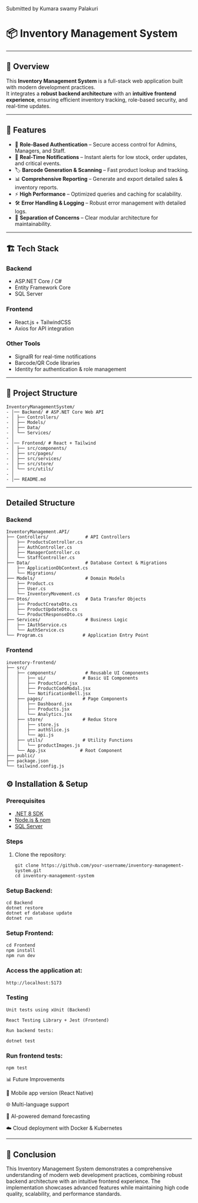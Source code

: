 Submitted by Kumara swamy Palakuri
# 📦 Inventory Management System

---
## 📖 Overview
This **Inventory Management System** is a full-stack web application built with modern development practices.  
It integrates a **robust backend architecture** with an **intuitive frontend experience**, ensuring efficient inventory tracking, role-based security, and real-time updates.
 
---

## 🚀 Features
- 🔐 **Role-Based Authentication** – Secure access control for Admins, Managers, and Staff.
- 🔔 **Real-Time Notifications** – Instant alerts for low stock, order updates, and critical events.
- 🏷️ **Barcode Generation & Scanning** – Fast product lookup and tracking.
- 📊 **Comprehensive Reporting** – Generate and export detailed sales & inventory reports.
- ⚡ **High Performance** – Optimized queries and caching for scalability.
- 🛠️ **Error Handling & Logging** – Robust error management with detailed logs.
- 📂 **Separation of Concerns** – Clear modular architecture for maintainability.

---

## 🏗️ Tech Stack
### Backend
- ASP.NET Core / C#  
- Entity Framework Core  
- SQL Server  

### Frontend
- React.js + TailwindCSS  
- Axios for API integration  

### Other Tools
- SignalR for real-time notifications  
- Barcode/QR Code libraries  
- Identity for authentication & role management  

---

## 📂 Project Structure
```
InventoryManagementSystem/
- │── Backend/ # ASP.NET Core Web API
- │ ├── Controllers/
- │ ├── Models/
- │ ├── Data/
- │ └── Services/
- │
- │── Frontend/ # React + Tailwind
- │ ├── src/components/
- │ ├── src/pages/
- │ ├── src/services/
- │ ├── src/store/
- │ └── src/utils/
- │
- │── README.md 
```
---
## Detailed Structure
### Backend
```
InventoryManagement.API/
├── Controllers/              # API Controllers
│   ├── ProductsController.cs
│   ├── AuthController.cs
│   ├── ManagerController.cs
│   └── StaffController.cs
├── Data/                     # Database Context & Migrations
│   ├── ApplicationDbContext.cs
│   └── Migrations/
├── Models/                   # Domain Models
│   ├── Product.cs
│   ├── User.cs
│   └── InventoryMovement.cs
├── Dtos/                     # Data Transfer Objects
│   ├── ProductCreateDto.cs
│   ├── ProductUpdateDto.cs
│   └── ProductResponseDto.cs
├── Services/                 # Business Logic
│   ├── IAuthService.cs
│   └── AuthService.cs
└── Program.cs               # Application Entry Point

```
### Frontend
```
inventory-frontend/
├── src/
│   ├── components/           # Reusable UI Components
│   │   ├── ui/              # Basic UI Components
│   │   ├── ProductCard.jsx
│   │   ├── ProductCodeModal.jsx
│   │   └── NotificationBell.jsx
│   ├── pages/               # Page Components
│   │   ├── Dashboard.jsx
│   │   ├── Products.jsx
│   │   └── Analytics.jsx
│   ├── store/               # Redux Store
│   │   ├── store.js
│   │   ├── authSlice.js
│   │   └── api.js
│   ├── utils/               # Utility Functions
│   │   └── productImages.js
│   └── App.jsx             # Root Component
├── public/
├── package.json
└── tailwind.config.js

```


## ⚙️ Installation & Setup
### Prerequisites
- [.NET 8 SDK](https://dotnet.microsoft.com/download)
- [Node.js & npm](https://nodejs.org/)
- [SQL Server](https://www.microsoft.com/en-us/sql-server/)

### Steps
1. Clone the repository:
   ```
   git clone https://github.com/your-username/inventory-management-system.git
   cd inventory-management-system 

### Setup Backend:
```
cd Backend
dotnet restore
dotnet ef database update
dotnet run
```

### Setup Frontend:
```
cd Frontend
npm install
npm run dev 
```


### Access the application at:
```
http://localhost:5173
```
### Testing
```
Unit tests using xUnit (Backend)

React Testing Library + Jest (Frontend)

Run backend tests:

dotnet test 
```


### Run frontend tests:
```
npm test
```

📊 Future Improvements

📱 Mobile app version (React Native)

🌐 Multi-language support

🤖 AI-powered demand forecasting

☁️ Cloud deployment with Docker & Kubernetes

---
 📜 Conclusion
-
This Inventory Management System demonstrates a comprehensive understanding of modern web development practices, combining robust backend architecture with an intuitive frontend experience.
The implementation showcases advanced features while maintaining high code quality, scalability, and performance standards.
